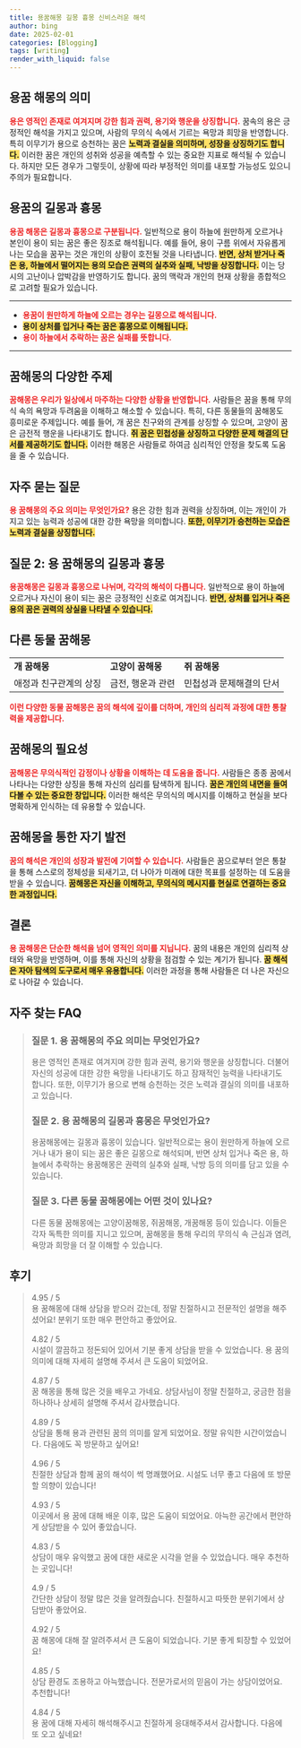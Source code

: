 ```yaml
---
title: 용꿈해몽 길몽 흉몽 신비스러운 해석
author: bing
date: 2025-02-01
categories: [Blogging]
tags: [writing]
render_with_liquid: false
---
```



<h2 id='용꿈 해몽의 의미'>용꿈 해몽의 의미</h2>

<p><b><span style="color: #ee2323;">용은 영적인 존재로 여겨지며 강한 힘과 권력, 용기와 행운을 상징합니다.</span></b> 꿈속의 용은 긍정적인 해석을 가지고 있으며, 사람의 무의식 속에서 기르는 욕망과 희망을 반영합니다. 특히 이무기가 용으로 승천하는 꿈은 <b><span style="background-color: #ffe066;">노력과 결실을 의미하며, 성장을 상징하기도 합니다.</span></b> 이러한 꿈은 개인의 성취와 성공을 예측할 수 있는 중요한 지표로 해석될 수 있습니다. 하지만 모든 경우가 그렇듯이, 상황에 따라 부정적인 의미를 내포할 가능성도 있으니 주의가 필요합니다.</p>

<h2 id='용꿈의 길몽과 흉몽'>용꿈의 길몽과 흉몽</h2>

<p><b><span style="color: #ee2323;">용꿈 해몽은 길몽과 흉몽으로 구분됩니다.</span></b> 일반적으로 용이 하늘에 원만하게 오르거나 본인이 용이 되는 꿈은 좋은 징조로 해석됩니다. 예를 들어, 용이 구름 위에서 자유롭게 나는 모습을 꿈꾸는 것은 개인의 상황이 호전될 것을 나타냅니다. <b><span style="background-color: #ffe066;">반면, 상처 받거나 죽은 용, 하늘에서 떨어지는 용의 모습은 권력의 실추와 실패, 낙방을 상징합니다.</span></b> 이는 당시의 고난이나 압박감을 반영하기도 합니다. 꿈의 맥락과 개인의 현재 상황을 종합적으로 고려할 필요가 있습니다.</p>

<hr />

<ul>
    <li><b><span style="color: #ee2323;">용꿈이 원만하게 하늘에 오르는 경우는 길몽으로 해석됩니다.</span></b></li>
    <li><b><span style="background-color: #ffe066;">용이 상처를 입거나 죽는 꿈은 흉몽으로 이해됩니다.</span></b></li>
    <li><b><span style="color: #ee2323;">용이 하늘에서 추락하는 꿈은 실패를 뜻합니다.</span></b></li>
</ul>

<hr />

<h2 id='꿈해몽의 다양한 주제'>꿈해몽의 다양한 주제</h2>

<p><b><span style="color: #ee2323;">꿈해몽은 우리가 일상에서 마주하는 다양한 상황을 반영합니다.</span></b> 사람들은 꿈을 통해 무의식 속의 욕망과 두려움을 이해하고 해소할 수 있습니다. 특히, 다른 동물들의 꿈해몽도 흥미로운 주제입니다. 예를 들어, 개 꿈은 친구와의 관계를 상징할 수 있으며, 고양이 꿈은 금전적 행운을 나타내기도 합니다. <b><span style="background-color: #ffe066;">쥐 꿈은 민첩성을 상징하고 다양한 문제 해결의 단서를 제공하기도 합니다.</span></b> 이러한 해몽은 사람들로 하여금 심리적인 안정을 찾도록 도움을 줄 수 있습니다.</p>

<h2 id='자주 묻는 질문'>자주 묻는 질문</h2>

<p><b><span style="color: #ee2323;">용 꿈해몽의 주요 의미는 무엇인가요?</span></b> 용은 강한 힘과 권력을 상징하며, 이는 개인이 가지고 있는 능력과 성공에 대한 강한 욕망을 의미합니다. <b><span style="background-color: #ffe066;">또한, 이무기가 승천하는 모습은 노력과 결실을 상징합니다.</span></b></p>

<h2 id='질문 2: 용 꿈해몽의 길몽과 흉몽'>질문 2: 용 꿈해몽의 길몽과 흉몽</h2>

<p><b><span style="color: #ee2323;">용꿈해몽은 길몽과 흉몽으로 나뉘며, 각각의 해석이 다릅니다.</span></b> 일반적으로 용이 하늘에 오르거나 자신이 용이 되는 꿈은 긍정적인 신호로 여겨집니다. <b><span style="background-color: #ffe066;">반면, 상처를 입거나 죽은 용의 꿈은 권력의 상실을 나타낼 수 있습니다.</span></b></p>

<h2 id='다른 동물 꿈해몽'>다른 동물 꿈해몽</h2>

<table>
    <tr>
        <td><b>개 꿈해몽</b></td>
        <td><b>고양이 꿈해몽</b></td>
        <td><b>쥐 꿈해몽</b></td>
    </tr>
    <tr>
        <td>애정과 친구관계의 상징</td>
        <td>금전, 행운과 관련</td>
        <td>민첩성과 문제해결의 단서</td>
    </tr>
</table>

<p><b><span style="color: #ee2323;">이런 다양한 동물 꿈해몽은 꿈의 해석에 깊이를 더하며, 개인의 심리적 과정에 대한 통찰력을 제공합니다.</span></b></p>

<h2 id='꿈해몽의 필요성'>꿈해몽의 필요성</h2>

<p><b><span style="color: #ee2323;">꿈해몽은 무의식적인 감정이나 상황을 이해하는 데 도움을 줍니다.</span></b> 사람들은 종종 꿈에서 나타나는 다양한 상징을 통해 자신의 심리를 탐색하게 됩니다. <b><span style="background-color: #ffe066;">꿈은 개인의 내면을 들여다볼 수 있는 중요한 창입니다.</span></b> 이러한 해석은 무의식의 메시지를 이해하고 현실을 보다 명확하게 인식하는 데 유용할 수 있습니다.</p>

<h2 id='꿈해몽을 통한 자기 발전'>꿈해몽을 통한 자기 발전</h2>

<p><b><span style="color: #ee2323;">꿈의 해석은 개인의 성장과 발전에 기여할 수 있습니다.</span></b> 사람들은 꿈으로부터 얻은 통찰을 통해 스스로의 정체성을 되새기고, 더 나아가 미래에 대한 목표를 설정하는 데 도움을 받을 수 있습니다. <b><span style="background-color: #ffe066;">꿈해몽은 자신을 이해하고, 무의식의 메시지를 현실로 연결하는 중요한 과정입니다.</span></b></p>

<h2 id='결론'>결론</h2>

<p><b><span style="color: #ee2323;">용 꿈해몽은 단순한 해석을 넘어 영적인 의미를 지닙니다.</span></b> 꿈의 내용은 개인의 심리적 상태와 욕망을 반영하며, 이를 통해 자신의 상황을 점검할 수 있는 계기가 됩니다. <b><span style="background-color: #ffe066;">꿈 해석은 자아 탐색의 도구로서 매우 유용합니다.</span></b> 이러한 과정을 통해 사람들은 더 나은 자신으로 나아갈 수 있습니다.</p>


<h2 id='자주_찾는_FAQ'>자주 찾는 FAQ</h2>
<div itemscope="" itemtype="https://schema.org/FAQPage"> 
<blockquote> 
<div itemscope="" itemprop="mainEntity" itemtype="https://schema.org/Question"> 
<h3 itemprop="name">질문 1. 용 꿈해몽의 주요 의미는 무엇인가요?</h3> 
<div itemscope="" itemprop="acceptedAnswer" itemtype="https://schema.org/Answer"> 
<span itemprop="text"> 
<p>용은 영적인 존재로 여겨지며 강한 힘과 권력, 용기와 행운을 상징합니다. 더불어 자신의 성공에 대한 강한 욕망을 나타내기도 하고 잠재적인 능력을 나타내기도 합니다. 또한, 이무기가 용으로 변해 승천하는 것은 노력과 결실의 의미를 내포하고 있습니다.</p> 
</span> 
</div> 
</div> 

<div itemscope="" itemprop="mainEntity" itemtype="https://schema.org/Question"> 
<h3 itemprop="name">질문 2. 용 꿈해몽의 길몽과 흉몽은 무엇인가요?</h3> 
<div itemscope="" itemprop="acceptedAnswer" itemtype="https://schema.org/Answer"> 
<span itemprop="text"> 
<p>용꿈해몽에는 길몽과 흉몽이 있습니다. 일반적으로는 용이 원만하게 하늘에 오르거나 내가 용이 되는 꿈은 좋은 길몽으로 해석되며, 반면 상처 입거나 죽은 용, 하늘에서 추락하는 용꿈해몽은 권력의 실추와 실패, 낙방 등의 의미를 담고 있을 수 있습니다.</p> 
</span> 
</div> 
</div> 

<div itemscope="" itemprop="mainEntity" itemtype="https://schema.org/Question"> 
<h3 itemprop="name">질문 3. 다른 동물 꿈해몽에는 어떤 것이 있나요?</h3> 
<div itemscope="" itemprop="acceptedAnswer" itemtype="https://schema.org/Answer"> 
<span itemprop="text"> 
<p>다른 동물 꿈해몽에는 고양이꿈해몽, 쥐꿈해몽, 개꿈해몽 등이 있습니다. 이들은 각자 독특한 의미를 지니고 있으며, 꿈해몽을 통해 우리의 무의식 속 근심과 염려, 욕망과 희망을 더 잘 이해할 수 있습니다.</p> 
</span> 
</div> 
</div> 
</blockquote> 
</div>
<h2 id='후기'>후기</h2>
<div itemscope itemtype="https://schema.org/Product">
  <blockquote>
  <div itemprop="review" itemscope itemtype="https://schema.org/Review">
      <div itemprop="reviewRating" itemscope itemtype="https://schema.org/Rating"> <span itemprop="ratingValue">4.95</span> / <span itemprop="bestRating">5</span> </div>
      <span itemprop="reviewBody">용 꿈해몽에 대해 상담을 받으러 갔는데, 정말 친절하시고 전문적인 설명을 해주셨어요! 분위기 또한 매우 편안하고 좋았어요.</span>
  </div>
  <br>
  <div itemprop="review" itemscope itemtype="https://schema.org/Review">
      <div itemprop="reviewRating" itemscope itemtype="https://schema.org/Rating"> <span itemprop="ratingValue">4.82</span> / <span itemprop="bestRating">5</span> </div>
      <span itemprop="reviewBody">시설이 깔끔하고 정돈되어 있어서 기분 좋게 상담을 받을 수 있었습니다. 용 꿈의 의미에 대해 자세히 설명해 주셔서 큰 도움이 되었어요.</span>
  </div>
  <br>
  <div itemprop="review" itemscope itemtype="https://schema.org/Review">
      <div itemprop="reviewRating" itemscope itemtype="https://schema.org/Rating"> <span itemprop="ratingValue">4.87</span> / <span itemprop="bestRating">5</span> </div>
      <span itemprop="reviewBody">꿈 해몽을 통해 많은 것을 배우고 가네요. 상담사님이 정말 친절하고, 궁금한 점을 하나하나 상세히 설명해 주셔서 감사했습니다.</span>
  </div>
  <br>
  <div itemprop="review" itemscope itemtype="https://schema.org/Review">
      <div itemprop="reviewRating" itemscope itemtype="https://schema.org/Rating"> <span itemprop="ratingValue">4.89</span> / <span itemprop="bestRating">5</span> </div>
      <span itemprop="reviewBody">상담을 통해 용과 관련된 꿈의 의미를 알게 되었어요. 정말 유익한 시간이었습니다. 다음에도 꼭 방문하고 싶어요!</span>
  </div>
  <br>
  <div itemprop="review" itemscope itemtype="https://schema.org/Review">
      <div itemprop="reviewRating" itemscope itemtype="https://schema.org/Rating"> <span itemprop="ratingValue">4.96</span> / <span itemprop="bestRating">5</span> </div>
      <span itemprop="reviewBody">친절한 상담과 함께 꿈의 해석이 썩 명쾌했어요. 시설도 너무 좋고 다음에 또 방문할 의향이 있습니다!</span>
  </div>
  <br>
  <div itemprop="review" itemscope itemtype="https://schema.org/Review">
      <div itemprop="reviewRating" itemscope itemtype="https://schema.org/Rating"> <span itemprop="ratingValue">4.93</span> / <span itemprop="bestRating">5</span> </div>
      <span itemprop="reviewBody">이곳에서 용 꿈에 대해 배운 이후, 많은 도움이 되었어요. 아늑한 공간에서 편안하게 상담받을 수 있어 좋았습니다.</span>
  </div>
  <br>
  <div itemprop="review" itemscope itemtype="https://schema.org/Review">
      <div itemprop="reviewRating" itemscope itemtype="https://schema.org/Rating"> <span itemprop="ratingValue">4.83</span> / <span itemprop="bestRating">5</span> </div>
      <span itemprop="reviewBody">상담이 매우 유익했고 꿈에 대한 새로운 시각을 얻을 수 있었습니다. 매우 추천하는 곳입니다!</span>
  </div>
  <br>
  <div itemprop="review" itemscope itemtype="https://schema.org/Review">
      <div itemprop="reviewRating" itemscope itemtype="https://schema.org/Rating"> <span itemprop="ratingValue">4.9</span> / <span itemprop="bestRating">5</span> </div>
      <span itemprop="reviewBody">간단한 상담이 정말 많은 것을 알려줬습니다. 친절하시고 따뜻한 분위기에서 상담받아 좋았어요.</span>
  </div>
  <br>
  <div itemprop="review" itemscope itemtype="https://schema.org/Review">
      <div itemprop="reviewRating" itemscope itemtype="https://schema.org/Rating"> <span itemprop="ratingValue">4.92</span> / <span itemprop="bestRating">5</span> </div>
      <span itemprop="reviewBody">꿈 해몽에 대해 잘 알려주셔서 큰 도움이 되었습니다. 기분 좋게 퇴장할 수 있었어요!</span>
  </div>
  <br>
  <div itemprop="review" itemscope itemtype="https://schema.org/Review">
      <div itemprop="reviewRating" itemscope itemtype="https://schema.org/Rating"> <span itemprop="ratingValue">4.85</span> / <span itemprop="bestRating">5</span> </div>
      <span itemprop="reviewBody">상담 환경도 조용하고 아늑했습니다. 전문가로서의 믿음이 가는 상담이었어요. 추천합니다!</span>
  </div>
  <br>
  <div itemprop="review" itemscope itemtype="https://schema.org/Review">
      <div itemprop="reviewRating" itemscope itemtype="https://schema.org/Rating"> <span itemprop="ratingValue">4.84</span> / <span itemprop="bestRating">5</span> </div>
      <span itemprop="reviewBody">용 꿈에 대해 자세히 해석해주시고 친절하게 응대해주셔서 감사합니다. 다음에 또 오고 싶네요!</span>
  </div>
  </blockquote>
</div>
